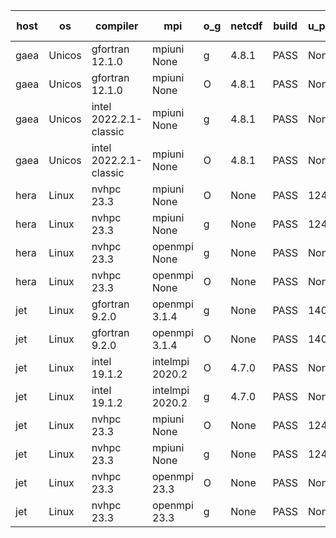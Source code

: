 

| host     | os       | compiler                              | mpi                      | o_g        | netcdf        | build       | u_pass          | u_fail          | s_pass            | s_fail            | e_pass             | e_fail             | nuopc_pass       | nuopc_fail       | artifacts link          |
|----------|----------|---------------------------------------|--------------------------|------------|---------------|-------------|-----------------|-----------------|-------------------|-------------------|--------------------|--------------------|------------------|------------------|-------------------------|
| gaea | Unicos | gfortran 12.1.0 | mpiuni None  | g | 4.8.1  | PASS | None | None | None | None | None | None | None | None | <a href="https://github.com/esmf-org/esmf-test-artifacts/tree/07c58f02b86333353e5e3e4d18299d5cf5c71941/develop/gfortran/12.1.0/g/mpiuni/None" target="_blank">07c58f0</a> | 
| gaea | Unicos | gfortran 12.1.0 | mpiuni None  | O | 4.8.1  | PASS | None | None | None | None | None | None | None | None | <a href="https://github.com/esmf-org/esmf-test-artifacts/tree/949507ddd72d214b240294d0191ae789cfb19339/develop/gfortran/12.1.0/O/mpiuni/None" target="_blank">949507d</a> | 
| gaea | Unicos | intel 2022.2.1-classic | mpiuni None  | g | 4.8.1  | PASS | None | None | None | None | None | None | None | None | <a href="https://github.com/esmf-org/esmf-test-artifacts/tree/934606d6395a37553e1546bcd82f753ecb9efe14/develop/intel/2022.2.1-classic/g/mpiuni/None" target="_blank">934606d</a> | 
| gaea | Unicos | intel 2022.2.1-classic | mpiuni None  | O | 4.8.1  | PASS | None | None | None | None | None | None | None | None | <a href="https://github.com/esmf-org/esmf-test-artifacts/tree/656648510c71bc09315fb5456abcaf79e538cff8/develop/intel/2022.2.1-classic/O/mpiuni/None" target="_blank">6566485</a> | 
| hera | Linux | nvhpc 23.3 | mpiuni None  | O | None  | PASS | 12413 | 2 | 8 | 0 | 44 | 0 | None | None | <a href="https://github.com/esmf-org/esmf-test-artifacts/tree/cb6204056152e458b6c1bf7c2c9fcac80334f30a/develop/nvhpc/23.3/O/mpiuni/None" target="_blank">cb62040</a> | 
| hera | Linux | nvhpc 23.3 | mpiuni None  | g | None  | PASS | 12415 | 0 | 6 | 2 | 44 | 0 | None | None | <a href="https://github.com/esmf-org/esmf-test-artifacts/tree/aaf0b4d8008e89f14fc93b7577e1aa0e2243aef0/develop/nvhpc/23.3/g/mpiuni/None" target="_blank">aaf0b4d</a> | 
| hera | Linux | nvhpc 23.3 | openmpi None  | g | None  | PASS | None | None | None | None | None | None | None | None | <a href="https://github.com/esmf-org/esmf-test-artifacts/tree/9ead1ba412303d3eec420b71e61f837142cd66b5/develop/nvhpc/23.3/g/openmpi/None" target="_blank">9ead1ba</a> | 
| hera | Linux | nvhpc 23.3 | openmpi None  | O | None  | PASS | None | None | None | None | None | None | None | None | <a href="https://github.com/esmf-org/esmf-test-artifacts/tree/c979aee97777cca563a37bc9a17924a1be47bb4a/develop/nvhpc/23.3/O/openmpi/None" target="_blank">c979aee</a> | 
| jet | Linux | gfortran 9.2.0 | openmpi 3.1.4  | g | None  | PASS | 14009 | 0 | 49 | 0 | 81 | 0 | 52 | 1 | <a href="https://github.com/esmf-org/esmf-test-artifacts/tree/d1b516696e0bdab0b8bf9cc04d9dedb836072bcb/develop/gfortran/9.2.0/g/openmpi/3.1.4" target="_blank">d1b5166</a> | 
| jet | Linux | gfortran 9.2.0 | openmpi 3.1.4  | O | None  | PASS | 14009 | 0 | 49 | 0 | 81 | 0 | 52 | 1 | <a href="https://github.com/esmf-org/esmf-test-artifacts/tree/e722c7e5099d06e16ea7f82fd94deca87cecb638/develop/gfortran/9.2.0/O/openmpi/3.1.4" target="_blank">e722c7e</a> | 
| jet | Linux | intel 19.1.2 | intelmpi 2020.2  | O | 4.7.0  | PASS | None | None | None | None | None | None | None | None | <a href="https://github.com/esmf-org/esmf-test-artifacts/tree/d453c54285b940776ae952149c4b986f518bc09b/develop/intel/19.1.2/O/intelmpi/2020.2" target="_blank">d453c54</a> | 
| jet | Linux | intel 19.1.2 | intelmpi 2020.2  | g | 4.7.0  | PASS | None | None | None | None | None | None | None | None | <a href="https://github.com/esmf-org/esmf-test-artifacts/tree/83caffa8a8ec6c363f0157c21cd0a103d227c488/develop/intel/19.1.2/g/intelmpi/2020.2" target="_blank">83caffa</a> | 
| jet | Linux | nvhpc 23.3 | mpiuni None  | O | None  | PASS | 12413 | 2 | 8 | 0 | 44 | 0 | None | None | <a href="https://github.com/esmf-org/esmf-test-artifacts/tree/d0909216485be44dfb20216fe21d30ae4480cf8c/develop/nvhpc/23.3/O/mpiuni/None" target="_blank">d090921</a> | 
| jet | Linux | nvhpc 23.3 | mpiuni None  | g | None  | PASS | 12415 | 0 | 6 | 2 | 44 | 0 | None | None | <a href="https://github.com/esmf-org/esmf-test-artifacts/tree/b319eb7750071fd1ab73652c6f9717912d2dc26a/develop/nvhpc/23.3/g/mpiuni/None" target="_blank">b319eb7</a> | 
| jet | Linux | nvhpc 23.3 | openmpi 23.3  | O | None  | PASS | None | None | None | None | None | None | None | None | <a href="https://github.com/esmf-org/esmf-test-artifacts/tree/5f346f7545748109f21e264c472191fc6fd456ee/develop/nvhpc/23.3/O/openmpi/23.3" target="_blank">5f346f7</a> | 
| jet | Linux | nvhpc 23.3 | openmpi 23.3  | g | None  | PASS | None | None | None | None | None | None | None | None | <a href="https://github.com/esmf-org/esmf-test-artifacts/tree/2ecd30274bbcc3b1fcf396cd7e899151b703d377/develop/nvhpc/23.3/g/openmpi/23.3" target="_blank">2ecd302</a> | 
